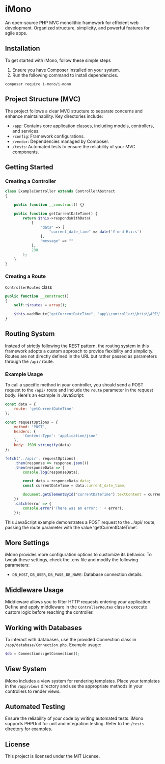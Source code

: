 # iMono
An open-source PHP MVC monolithic framework for efficient web development. Organized structure, simplicity, and powerful features for agile apps.

## Installation
To get started with iMono, follow these simple steps

1. Ensure you have Composer installed on your system.
2. Run the following command to install dependencies.

```
composer require i-mono/i-mono
```

## Project Structure (MVC)
The project follows a clear MVC structure to separate concerns and enhance maintainability. Key directories include:
- ```/app```: Contains core application classes, including models, controllers, and services.
- ```/config```: Framework configurations.
- ```/vendor```: Dependencies managed by Composer.
- ```/tests```: Automated tests to ensure the reliability of your MVC components.

## Getting Started

### Creating a Controller
```php
class ExampleController extends ControllerAbstract
{

    public function __construct() {}

    public function getCurrentDateTime() {
        return $this->respondsWithData(
            [
                "data" => [
                    "current_date_time" => date('Y-m-d H:i:s')
                ],
                "message" => ""
            ],
            200
        );
    }
}
```

### Creating a Route
```ControllerRoutes``` class
```php
public function __construct()
{
    self::$routes = array();

    $this->addRoute("getCurrentDateTime", "app\\controller\\http\\API\\ExampleController", "getCurrentDateTime", false, false, null);
}
```

## Routing System
Instead of strictly following the REST pattern, the routing system in this framework adopts a custom approach to provide flexibility and simplicity. Routes are not directly defined in the URL but rather passed as parameters through the `/api/` route.

### Example Usage
To call a specific method in your controller, you should send a POST request to the `/api/` route and include the `route` parameter in the request body. Here's an example in JavaScript:
```javascript
const data = {
    route: 'getCurrentDateTime'
};

const requestOptions = {
    method: 'POST',
    headers: {
        'Content-Type': 'application/json'
    },
    body: JSON.stringify(data)
};

fetch('../api/', requestOptions)
    .then(response => response.json())
    .then(responseData => {
        console.log(responseData);

        const data = responseData.data;
        const currentDateTime = data.current_date_time;

        document.getElementById("currentDateTime").textContent = currentDateTime;
    })
    .catch(error => {
        console.error('There was an error: ' + error);
    });
```

This JavaScript example demonstrates a POST request to the ../api/ route, passing the route parameter with the value 'getCurrentDateTime'.

## More Settings
iMono provides more configuration options to customize its behavior. To tweak these settings, check the .env file and modify the following parameters:
- ```DB_HOST```, ```DB_USER```, ```DB_PASS```, ```DB_NAME```: Database connection details.

## Middleware Usage
Middleware allows you to filter HTTP requests entering your application. Define and apply middleware in the ```ControllerRoutes``` class to execute custom logic before reaching the controller.

## Working with Databases
To interact with databases, use the provided Connection class in ```/app/database/Connection.php```. Example usage:
```php
$db = Connection::getConnection();
```

## View System
iMono includes a view system for rendering templates. Place your templates in the ```/app/views``` directory and use the appropriate methods in your controllers to render views.

## Automated Testing
Ensure the reliability of your code by writing automated tests. iMono supports PHPUnit for unit and integration testing. Refer to the ```/tests``` directory for examples.

## License
This project is licensed under the MIT License.
